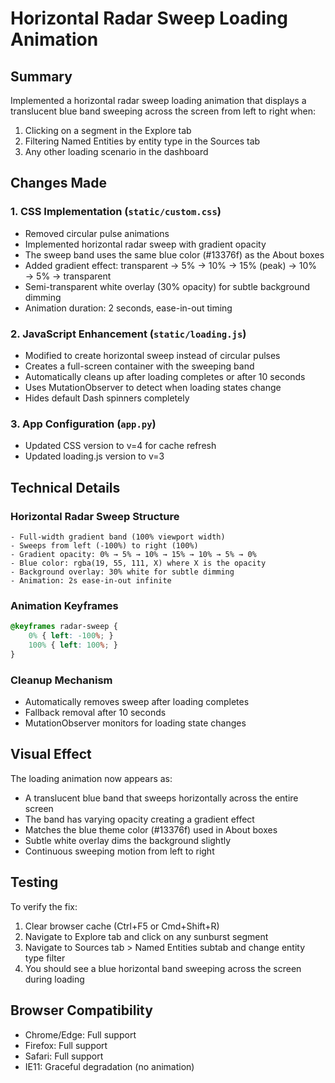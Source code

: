 # Horizontal Radar Sweep Loading Animation

## Summary
Implemented a horizontal radar sweep loading animation that displays a translucent blue band sweeping across the screen from left to right when:
1. Clicking on a segment in the Explore tab
2. Filtering Named Entities by entity type in the Sources tab
3. Any other loading scenario in the dashboard

## Changes Made

### 1. CSS Implementation (`static/custom.css`)
- Removed circular pulse animations
- Implemented horizontal radar sweep with gradient opacity
- The sweep band uses the same blue color (#13376f) as the About boxes
- Added gradient effect: transparent → 5% → 10% → 15% (peak) → 10% → 5% → transparent
- Semi-transparent white overlay (30% opacity) for subtle background dimming
- Animation duration: 2 seconds, ease-in-out timing

### 2. JavaScript Enhancement (`static/loading.js`)
- Modified to create horizontal sweep instead of circular pulses
- Creates a full-screen container with the sweeping band
- Automatically cleans up after loading completes or after 10 seconds
- Uses MutationObserver to detect when loading states change
- Hides default Dash spinners completely

### 3. App Configuration (`app.py`)
- Updated CSS version to v=4 for cache refresh
- Updated loading.js version to v=3

## Technical Details

### Horizontal Radar Sweep Structure
```
- Full-width gradient band (100% viewport width)
- Sweeps from left (-100%) to right (100%)
- Gradient opacity: 0% → 5% → 10% → 15% → 10% → 5% → 0%
- Blue color: rgba(19, 55, 111, X) where X is the opacity
- Background overlay: 30% white for subtle dimming
- Animation: 2s ease-in-out infinite
```

### Animation Keyframes
```css
@keyframes radar-sweep {
    0% { left: -100%; }
    100% { left: 100%; }
}
```

### Cleanup Mechanism
- Automatically removes sweep after loading completes
- Fallback removal after 10 seconds
- MutationObserver monitors for loading state changes

## Visual Effect
The loading animation now appears as:
- A translucent blue band that sweeps horizontally across the entire screen
- The band has varying opacity creating a gradient effect
- Matches the blue theme color (#13376f) used in About boxes
- Subtle white overlay dims the background slightly
- Continuous sweeping motion from left to right

## Testing
To verify the fix:
1. Clear browser cache (Ctrl+F5 or Cmd+Shift+R)
2. Navigate to Explore tab and click on any sunburst segment
3. Navigate to Sources tab > Named Entities subtab and change entity type filter
4. You should see a blue horizontal band sweeping across the screen during loading

## Browser Compatibility
- Chrome/Edge: Full support
- Firefox: Full support
- Safari: Full support
- IE11: Graceful degradation (no animation)